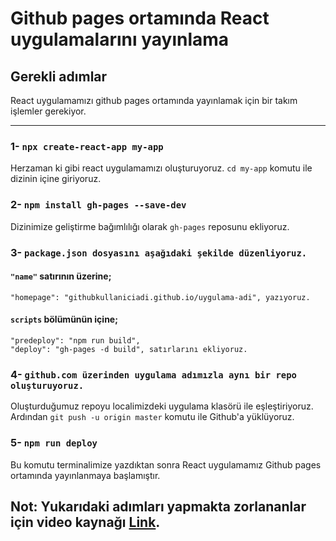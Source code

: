 # Github pages ortamında React uygulamalarını yayınlama

## Gerekli adımlar

React uygulamamızı github pages ortamında yayınlamak için bir takım işlemler gerekiyor.

---

### 1- `npx create-react-app my-app`

Herzaman ki gibi react uygulamamızı oluşturuyoruz.
`cd my-app` komutu ile dizinin içine giriyoruz.

### 2- `npm install gh-pages --save-dev`

Dizinimize geliştirme bağımlılığı olarak `gh-pages` reposunu ekliyoruz.

### 3- `package.json dosyasını aşağıdaki şekilde düzenliyoruz.`

#### `"name"` satırının üzerine;

    "homepage": "githubkullaniciadi.github.io/uygulama-adi", yazıyoruz.

#### `scripts` bölümünün içine;

    "predeploy": "npm run build",
    "deploy": "gh-pages -d build", satırlarını ekliyoruz.

### 4- `github.com üzerinden uygulama adımızla aynı bir repo oluşturuyoruz.`

Oluşturduğumuz repoyu localimizdeki uygulama klasörü ile eşleştiriyoruz. Ardından `git push -u origin master` komutu ile Github'a yüklüyoruz.

### 5- `npm run deploy`

Bu komutu terminalimize yazdıktan sonra React uygulamamız Github pages ortamında yayınlanmaya başlamıştır.

## **Not: Yukarıdaki adımları yapmakta zorlananlar için video kaynağı [Link](https://www.youtube.com/watch?v=BZidYA3dgXA).**
